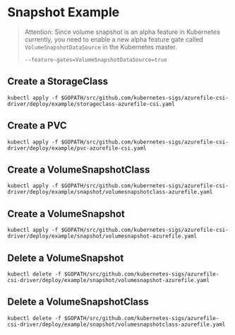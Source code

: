 # Snapshot Example

> Attention: Since volume snapshot is an alpha feature in Kubernetes currently, you need to enable a new alpha feature gate called `VolumeSnapshotDataSource` in the Kubernetes master.
>
> ```
> --feature-gates=VolumeSnapshotDataSource=true
> ```

## Create a StorageClass

```console
kubectl apply -f $GOPATH/src/github.com/kubernetes-sigs/azurefile-csi-driver/deploy/example/storageclass-azurefile-csi.yaml
```

## Create a PVC

```console
kubectl apply -f $GOPATH/src/github.com/kubernetes-sigs/azurefile-csi-driver/deploy/example/pvc-azurefile-csi.yaml
```

## Create a VolumeSnapshotClass

```console
kubectl apply -f $GOPATH/src/github.com/kubernetes-sigs/azurefile-csi-driver/deploy/example/snapshot/volumesnapshotclass-azurefile.yaml
```

## Create a VolumeSnapshot

```console
kubectl apply -f $GOPATH/src/github.com/kubernetes-sigs/azurefile-csi-driver/deploy/example/snapshot/volumesnapshot-azurefile.yaml
```

## Delete a VolumeSnapshot

```console
kubectl delete -f $GOPATH/src/github.com/kubernetes-sigs/azurefile-csi-driver/deploy/example/snapshot/volumesnapshot-azurefile.yaml
```

## Delete a VolumeSnapshotClass

```console
kubectl delete -f $GOPATH/src/github.com/kubernetes-sigs/azurefile-csi-driver/deploy/example/snapshot/volumesnapshotclass-azurefile.yaml
```
